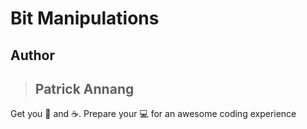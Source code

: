 # Bit Manipulations

## Author

> ## Patrick Annang

Get you :popcorn: and :coffee:.
Prepare your :computer: for an awesome coding experience
